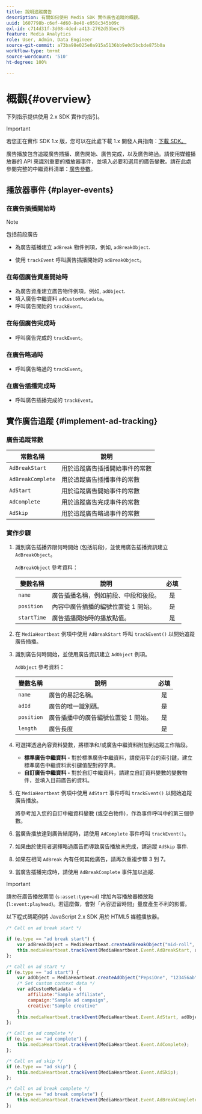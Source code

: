 ```yaml
---
title: 說明追蹤廣告
description: 有關如何使用 Media SDK 實作廣告追蹤的概觀。
uuid: 1607798b-c6ef-4d60-8e40-e958c345b09c
exl-id: c714d31f-3d08-4ded-a413-2762d53bec75
feature: Media Analytics
role: User, Admin, Data Engineer
source-git-commit: a73ba98e025e0a915a5136bb9e0d5bcbde875b0a
workflow-type: tm+mt
source-wordcount: '510'
ht-degree: 100%

---
```


# 概觀{#overview}

下列指示提供使用 2.x SDK 實作的指引。

>[!IMPORTANT]
>
>若您正在實作 SDK 1.x 版，您可以在此處下載 1.x 開發人員指南：[下載 SDK。](/help/getting-started/download-sdks.md)

廣告播放包含追蹤廣告插播、廣告開始、廣告完成，以及廣告略過。請使用媒體播放器的 API 來識別重要的播放器事件，並填入必要和選用的廣告變數。請在此處參閱完整的中繼資料清單：[廣告參數](../../implementation/variables/ad-parameters.md)。

## 播放器事件 {#player-events}


### 在廣告插播開始時

>[!NOTE]
>包括前段廣告

* 為廣告插播建立 `adBreak` 物件例項，例如, `adBreakObject`.

* 使用 `trackEvent` 呼叫廣告插播開始的 `adBreakObject`。

### 在每個廣告資產開始時

* 為廣告資產建立廣告物件例項，例如, `adObject`.
* 填入廣告中繼資料 `adCustomMetadata`。
* 呼叫廣告開始的 `trackEvent`。

### 在每個廣告完成時

* 呼叫廣告完成的 `trackEvent`。

### 在廣告略過時

* 呼叫廣告略過的 `trackEvent`。

### 在廣告插播完成時

* 呼叫廣告插播完成的 `trackEvent`。

## 實作廣告追蹤 {#implement-ad-tracking}

### 廣告追蹤常數

| 常數名稱 | 說明 |
|---|---|
| `AdBreakStart` | 用於追蹤廣告插播開始事件的常數 |
| `AdBreakComplete` | 用於追蹤廣告插播事件的常數 |
| `AdStart` | 用於追蹤廣告開始事件的常數 |
| `AdComplete` | 用於追蹤廣告完成事件的常數 |
| `AdSkip` | 用於追蹤廣告略過事件的常數 |

### 實作步驟

1. 識別廣告插播界限何時開始 (包括前段)，並使用廣告插播資訊建立 `AdBreakObject`。

   `AdBreakObject` 參考資料：

   | 變數名稱 | 說明 | 必填 |
   | --- | --- | :---: |
   | `name` | 廣告插播名稱，例如前段、中段和後段。 | 是 |
   | `position` | 內容中廣告插播的編號位置從 1 開始。 | 是 |
   | `startTime` | 廣告插播開始時的播放點值。 | 是 |

1. 在 `MediaHeartbeat` 例項中使用 `AdBreakStart` 呼叫 `trackEvent()` 以開始追蹤廣告插播。

1. 識別廣告何時開始，並使用廣告資訊建立 `AdObject` 例項。

   `AdObject` 參考資料：

   | 變數名稱 | 說明 | 必填 |
   | --- | --- | :---: |
   | `name` | 廣告的易記名稱。 | 是 |
   | `adId` | 廣告的唯一識別碼。 | 是 |
   | `position` | 廣告插播中的廣告編號位置從 1 開始。 | 是 |
   | `length` | 廣告長度 | 是 |

1. 可選擇透過內容資料變數，將標準和/或廣告中繼資料附加到追蹤工作階段。

   * **標準廣告中繼資料 -** 對於標準廣告中繼資料，請使用平台的索引鍵，建立標準廣告中繼資料索引鍵值配對的字典。
   * **自訂廣告中繼資料 -** 對於自訂中繼資料，請建立自訂資料變數的變數物件，並填入目前廣告的資料。

1. 在 `MediaHeartbeat` 例項中使用 `AdStart` 事件呼叫 `trackEvent()` 以開始追蹤廣告播放。

   將參考加入您的自訂中繼資料變數 (或空白物件)，作為事件呼叫中的第三個參數。

1. 當廣告播放達到廣告結尾時，請使用 `AdComplete` 事件呼叫 `trackEvent()`。

1. 如果由於使用者選擇略過廣告而導致廣告播放未完成，請追蹤 `AdSkip` 事件.
1. 如果在相同 `AdBreak` 內有任何其他廣告，請再次重複步驟 3 到 7。
1. 當廣告插播完成時，請使用 `AdBreakComplete` 事件加以追蹤.

>[!IMPORTANT]
>
>請勿在廣告播放期間 (`s:asset:type=ad`) 增加內容播放器播放點 (`l:event:playhead`)。若這麼做，會對「內容逗留時間」量度產生不利的影響。

以下程式碼範例將 JavaScript 2.x SDK 用於 HTML5 媒體播放器。

```js
/* Call on ad break start */

if (e.type == "ad break start") {
    var adBreakObject = MediaHeartbeat.createAdBreakObject("mid-roll", 2, 500);
    this.mediaHeartbeat.trackEvent(MediaHeartbeat.Event.AdBreakStart, adBreakObject);
};

/* Call on ad start */
if (e.type == "ad start") {
    var adObject = MediaHeartbeat.createAdObject("PepsiOne", "123456ab", 1, 30);
    /* Set custom context data */
    var adCustomMetadata = {
        affiliate:"Sample affiliate",
        campaign:"Sample ad campaign",
        creative:"Sample creative"
    }
    this.mediaHeartbeat.trackEvent(MediaHeartbeat.Event.AdStart, adObject, adCustomMetadata);
};

/* Call on ad complete */
if (e.type == "ad complete") {
    this.mediaHeartbeat.trackEvent(MediaHeartbeat.Event.AdComplete);
};

/* Call on ad skip */
if (e.type == "ad skip") {
    this.mediaHeartbeat.trackEvent(MediaHeartbeat.Event.AdSkip);
};

/* Call on ad break complete */
if (e.type == "ad break complete") {
    this.mediaHeartbeat.trackEvent(MediaHeartbeat.Event.AdBreakComplete);
};
```
